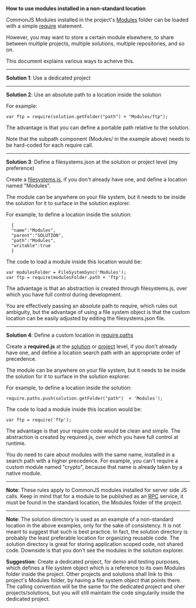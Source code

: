 **How to use modules installed in a non-standard location**

CommonJS Modules installed in the project's [Modules](http://doc.wakanda.org/About-SSJS-Modules/Configuring-Custom-SSJS-Modules.200-953093.en.html) folder can be loaded with a simple [require](http://doc.wakanda.org/require.301-664756.en.html) statement.

However, you may want to store a certain module elsewhere, to share between multiple projects, multiple solutions, multiple repositories, and so on. 

This document explains various ways to acheive this.

---

**Solution 1**: Use a dedicated project

---

**Solution 2**: Use an absolute path to a location inside the solution

For example:
```
var ftp = require(solution.getFolder("path") + "Modules/ftp");
```
The advantage is that you can define a portable path relative to the solution.

Note that the subpath component (Modules/ in the example above) needs to be hard-coded for each require call.

---

**Solution 3**: Define a filesystems.json at the solution or project level (my preference)

Create a [filesystems.js](http://doc.wakanda.org/Files-and-Folders/Customizing-FileSystem-Definitions.200-1037821.en.html), if you don't already have one, and define a location named "Modules".

The module can be anywhere on your file system, but it needs to be inside the solution for it to surface in the solution explorer.

For example, to define a location inside the solution:
```
  {
  "name":"Modules",
  "parent":"SOLUTION",
  "path":"Modules",
  "writable":true
  }  
```
The code to load a module inside this location would be:
```
var modulesFolder = FileSystemSync('Modules');
var ftp = require(modulesFolder.path + 'ftp');
```
The advantage is that an abstraction is created through filesystems.js, over which you have full control during development.

You are effectively passing an absolute path to require, which rules out ambiguity, but the advantage of using a file system object is that the custom location can be easily adjusted by editing the filesystems.json file.

---

**Solution 4**: Define a custom location in [require.paths](http://doc.wakanda.org/Global-Application/Application/require.301-664756.en.html)

Create a **required.js** at the [solution](http://doc.wakanda.org/Architecture-of-Wakanda-Applications/Solution.200-1022674.en.html) or [project](http://doc.wakanda.org/Architecture-of-Wakanda-Applications/Project.200-1022680.en.html) level, if you don't already have one, and define a location search path with an appropriate order of precedence.

The module can be anywhere on your file system, but it needs to be inside the solution for it to surface in the solution explorer.

For example, to define a location inside the solution:
```
require.paths.push(solution.getFolder("path")  + 'Modules');
```
The code to load a module inside this location would be:
```
var ftp = require('ftp');
```
The advantage is that your require code would be clean and simple. The abstraction is created by required.js, over which you have full control at runtime. 

You do need to care about modules with the same name, installed in a search path with a higher precedence. For example, you can't require a custom module named "crypto", because that name is already taken by a native module.

---
**Note**: These rules apply to CommonJS modules installed for server side JS calls. Keep in mind that for a module to be published as an [RPC](http://doc.wakanda.org/Using-JSON-RPC-Services/Configuring-CommonJS-Modules-for-RPC.300-306585.en.html) service, it must be found in the standard location, the Modules folder of the project.

---
**Note**: The solution directory is used as an example of a non-standard location in the above examples, only for the sake of consistency. It is not meant to suggest that such is best practice. In fact, the solution directory is probably the least preferable location for organizing reusable code. The solution directory is great for storing application scoped code, not shared code. Downside is that you don't see the modules in the solution explorer. 

**Suggestion**: Create a dedicated project, for demo and testing purposes, which defines a file system object which is a reference to its own Modules folder inside the project. Other projects and solutions shall link to this project's Modules folder, by having a file system object that points there. The calling convention will be the same for the dedicated project and oher projects/solutions, but you will still maintain the code singularily inside the dedicated project.
